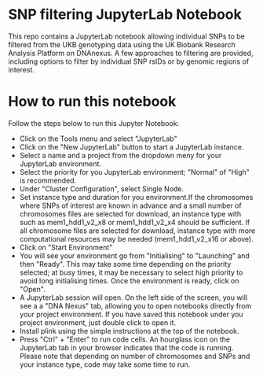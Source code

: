 # SNP filtering JupyterLab Notebook

This repo contains a JupyterLab notebook allowing individual SNPs to be filtered from the UKB genotyping data using the UK Biobank Research Analysis Platform on DNAnexus.  A few approaches to filtering are provided, including options to filter by individual SNP rsIDs or by genomic regions of interest.



# How to run this notebook
Follow the steps below to run this Jupyter Notebook:

* Click on the Tools menu and select "JupyterLab"
* Click on the "New JupyterLab" button to start a JupyterLab instance.
* Select a name and a project from the dropdown meny for your JupyterLab environment.
* Select the priority for you JupyterLab environment; "Normal" of "High" is recommended.
* Under "Cluster Configuration", select Single Node.
* Set instance type and duration for you environment.If the chromosomes where SNPs of interest are known in advance and a small number of chromosomes files are selected for download, an instance type with such as mem1_hdd1_v2_x8 or mem1_hdd1_v2_x4 should be sufficient. If all chromosome files are selected for download, instance type with more computational resources may be needed (mem1_hdd1_v2_x16 or above).
* Click on "Start Environment"
* You will see your environment go from "Initialising" to "Launching" and then "Ready". This may take some time depending on the priority selected; at busy times, it may be necessary to select high priority to avoid long initialising times. Once the environment is ready, click on "Open".
* A JupyterLab session will open. On the left side of the screen, you will see a a "DNA Nexus" tab, allowing you to open notebooks directly from your project environment. If you have saved this notebook under you project environment, just double click to open it.
* Install plink using the simple instructions at the top of the notebook.
* Press "Ctrl" + "Enter" to run code cells. An hourglass icon on the JupyterLab tab in your browser indicates that the code is running. Please note that depending on number of chromosomes and SNPs and your instance type, code may take some time to run.

